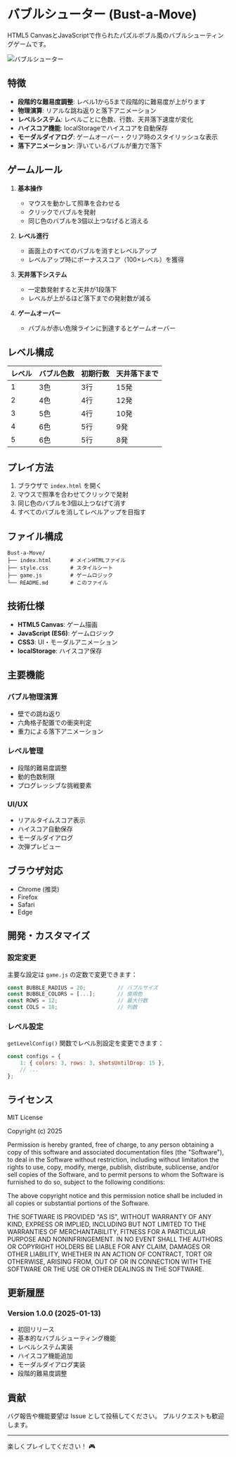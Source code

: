 # バブルシューター (Bust-a-Move)

HTML5 CanvasとJavaScriptで作られたパズルボブル風のバブルシューティングゲームです。

![バブルシューター](screenshot.png)

## 特徴

- **段階的な難易度調整**: レベル1から5まで段階的に難易度が上がります
- **物理演算**: リアルな跳ね返りと落下アニメーション
- **レベルシステム**: レベルごとに色数、行数、天井落下速度が変化
- **ハイスコア機能**: localStorageでハイスコアを自動保存
- **モーダルダイアログ**: ゲームオーバー・クリア時のスタイリッシュな表示
- **落下アニメーション**: 浮いているバブルが重力で落下

## ゲームルール

1. **基本操作**
   - マウスを動かして照準を合わせる
   - クリックでバブルを発射
   - 同じ色のバブルを3個以上つなげると消える

2. **レベル進行**
   - 画面上のすべてのバブルを消すとレベルアップ
   - レベルアップ時にボーナススコア（100×レベル）を獲得

3. **天井落下システム**
   - 一定数発射すると天井が1段落下
   - レベルが上がるほど落下までの発射数が減る

4. **ゲームオーバー**
   - バブルが赤い危険ラインに到達するとゲームオーバー

## レベル構成

| レベル | バブル色数 | 初期行数 | 天井落下まで |
|--------|------------|----------|--------------|
| 1      | 3色        | 3行      | 15発         |
| 2      | 4色        | 4行      | 12発         |
| 3      | 5色        | 4行      | 10発         |
| 4      | 6色        | 5行      | 9発          |
| 5      | 6色        | 5行      | 8発          |

## プレイ方法

1. ブラウザで `index.html` を開く
2. マウスで照準を合わせてクリックで発射
3. 同じ色のバブルを3個以上つなげて消す
4. すべてのバブルを消してレベルアップを目指す

## ファイル構成

```
Bust-a-Move/
├── index.html      # メインHTMLファイル
├── style.css       # スタイルシート
├── game.js         # ゲームロジック
└── README.md       # このファイル
```

## 技術仕様

- **HTML5 Canvas**: ゲーム描画
- **JavaScript (ES6)**: ゲームロジック
- **CSS3**: UI・モーダルアニメーション
- **localStorage**: ハイスコア保存

## 主要機能

### バブル物理演算
- 壁での跳ね返り
- 六角格子配置での衝突判定
- 重力による落下アニメーション

### レベル管理
- 段階的難易度調整
- 動的色数制限
- プログレッシブな挑戦要素

### UI/UX
- リアルタイムスコア表示
- ハイスコア自動保存
- モーダルダイアログ
- 次弾プレビュー

## ブラウザ対応

- Chrome (推奨)
- Firefox
- Safari
- Edge

## 開発・カスタマイズ

### 設定変更

主要な設定は `game.js` の定数で変更できます：

```javascript
const BUBBLE_RADIUS = 20;          // バブルサイズ
const BUBBLE_COLORS = [...];       // 使用色
const ROWS = 12;                   // 最大行数
const COLS = 10;                   // 列数
```

### レベル設定

`getLevelConfig()` 関数でレベル別設定を変更できます：

```javascript
const configs = {
    1: { colors: 3, rows: 3, shotsUntilDrop: 15 },
    // ...
};
```

## ライセンス

MIT License

Copyright (c) 2025

Permission is hereby granted, free of charge, to any person obtaining a copy
of this software and associated documentation files (the "Software"), to deal
in the Software without restriction, including without limitation the rights
to use, copy, modify, merge, publish, distribute, sublicense, and/or sell
copies of the Software, and to permit persons to whom the Software is
furnished to do so, subject to the following conditions:

The above copyright notice and this permission notice shall be included in all
copies or substantial portions of the Software.

THE SOFTWARE IS PROVIDED "AS IS", WITHOUT WARRANTY OF ANY KIND, EXPRESS OR
IMPLIED, INCLUDING BUT NOT LIMITED TO THE WARRANTIES OF MERCHANTABILITY,
FITNESS FOR A PARTICULAR PURPOSE AND NONINFRINGEMENT. IN NO EVENT SHALL THE
AUTHORS OR COPYRIGHT HOLDERS BE LIABLE FOR ANY CLAIM, DAMAGES OR OTHER
LIABILITY, WHETHER IN AN ACTION OF CONTRACT, TORT OR OTHERWISE, ARISING FROM,
OUT OF OR IN CONNECTION WITH THE SOFTWARE OR THE USE OR OTHER DEALINGS IN THE
SOFTWARE.

## 更新履歴

### Version 1.0.0 (2025-01-13)
- 初回リリース
- 基本的なバブルシューティング機能
- レベルシステム実装
- ハイスコア機能追加
- モーダルダイアログ実装
- 段階的難易度調整

## 貢献

バグ報告や機能要望は Issue として投稿してください。
プルリクエストも歓迎します。

---

楽しくプレイしてください！ 🎮